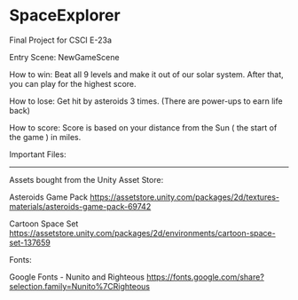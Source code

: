 # SpaceExplorer
Final Project for CSCI E-23a

Entry Scene: NewGameScene

How to win:
Beat all 9 levels and make it out of our solar system. After that, you can play for the highest score.

How to lose:
Get hit by asteroids 3 times.
(There are power-ups to earn life back)

How to score:
Score is based on your distance from the Sun ( the start of the game ) in miles.

Important Files:


-----------------------------------------

Assets bought from the Unity Asset Store:

Asteroids Game Pack
https://assetstore.unity.com/packages/2d/textures-materials/asteroids-game-pack-69742

Cartoon Space Set
https://assetstore.unity.com/packages/2d/environments/cartoon-space-set-137659

Fonts:

Google Fonts - Nunito and Righteous
https://fonts.google.com/share?selection.family=Nunito%7CRighteous
